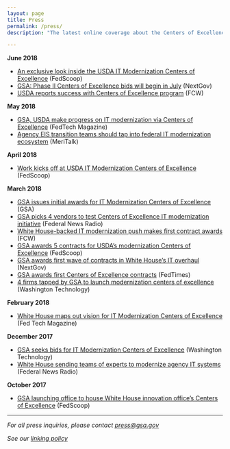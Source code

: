 ```yaml
---
layout: page
title: Press
permalink: /press/
description: "The latest online coverage about the Centers of Excellence"

---
```

**June 2018**
- [An exclusive look inside the USDA IT Modernization Centers of Excellence](https://www.fedscoop.com/usda-it-modernization-centers-of-excellence-white-house-gsa-office-of-american-innovation/) (FedScoop)
- [GSA: Phase II Centers of Excellence bids will begin in July](https://www.nextgov.com/it-modernization/2018/06/gsa-phase-ii-centers-excellence-bids-will-begin-july/149340/) (NextGov)
- [USDA reports success with Centers of Excellence program](https://fcw.com/articles/2018/06/28/usda-coe-phase2.aspx) (FCW)

**May 2018**
- [GSA, USDA make progress on IT modernization via Centers of Excellence](https://fedtechmagazine.com/article/2018/05/gsa-usda-make-progress-it-modernization-centers-excellence) (FedTech Magazine)
- [Agency EIS transition teams should tap into federal IT modernization ecosystem](https://www.meritalk.com/articles/agency-eis-transition-teams-should-tap-into-federal-it-modernization-ecosystem/) (MeriTalk)

**April 2018**
- [Work kicks off at USDA IT Modernization Centers of Excellence](https://www.fedscoop.com/usda-modernization-centers-excellence-joanne-collins-smee/) (FedScoop)

**March 2018**
- [GSA issues initial awards for IT Modernization Centers of Excellence](https://www.gsa.gov/about-us/newsroom/news-releases/gsa-issues-initial-awards-for-it-modernization-centers-of-excellence) (GSA)
- [GSA picks 4 vendors to test Centers of Excellence IT modernization initiative](https://federalnewsradio.com/cio-news/2018/03/gsa-picks-the-4-vendors-to-test-out-the-centers-of-excellence-it-modernization-initiative/) (Federal News Radio)
- [White House-backed IT modernization push makes first contract awards](https://fcw.com/articles/2018/03/14/gsa-awards-modernization-coe.aspx) (FCW)
- [GSA awards 5 contracts for USDA’s modernization Centers of Excellence](https://www.fedscoop.com/gsa-issues-5-awards-centers-excellence/) (FedScoop)
- [GSA awards first wave of contracts in White House’s IT overhaul](http://www.nextgov.com/it-modernization/2018/03/gsa-awards-first-wave-contracts-white-houses-it-overhaul/146678/) (NextGov)
- [GSA awards first Centers of Excellence contracts](https://www.federaltimes.com/it-networks/2018/03/14/gsa-issues-first-centers-of-excellence-awards/) (FedTimes)
- [4 firms tapped by GSA to launch modernization centers of excellence](https://washingtontechnology.com/blogs/editors-notebook/2018/03/gsa-centers-of-excellence-contracts.aspx) (Washington Technology)

**February 2018**
- [White House maps out vision for IT Modernization Centers of Excellence](https://fedtechmagazine.com/article/2018/02/white-house-maps-out-vision-it-modernization-centers-excellence) (Fed Tech Magazine)

**December 2017**
- [GSA seeks bids for IT Modernization Centers of Excellence](https://washingtontechnology.com/articles/2017/12/21/gsa-modernization-centers-of-excellence.aspx) (Washington Technology)
- [White House sending teams of experts to modernize agency IT systems](https://federalnewsradio.com/digital-government/2017/12/white-house-sending-teams-of-experts-to-modernize-agency-it-systems/) (Federal News Radio)

**October 2017**
- [GSA launching office to house White House innovation office’s Centers of Excellence](https://www.fedscoop.com/gsa-launching-office-house-white-house-innovation-offices-centers-excellence/) (FedScoop)

---

_For all press inquiries, please contact [press@gsa.gov](mailto:press@gsa.gov)_

_See our [linking policy](https://www.gsa.gov/website-information/linking-policy)_
